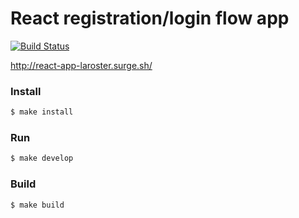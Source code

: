 # React registration/login flow app

[![Build Status](https://travis-ci.org/dim2k2006/react-app-frontend.svg?branch=master)](https://travis-ci.org/dim2k2006/react-app-frontend)

http://react-app-laroster.surge.sh/

### Install

```sh
$ make install
```

### Run

```sh
$ make develop
```

### Build

```sh
$ make build
```